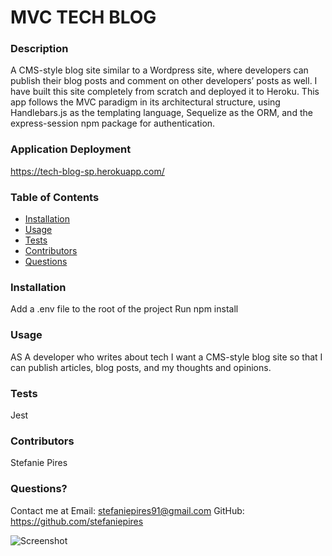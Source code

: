# MVC TECH BLOG
  
    
  ### Description
  A CMS-style blog site similar to a Wordpress site, where developers can publish their blog posts and comment on other developers’ posts as well. I have built this site completely from scratch and deployed it to Heroku. This app follows the MVC paradigm in its architectural structure, using Handlebars.js as the templating language, Sequelize as the ORM, and the express-session npm package for authentication.

### Application Deployment
https://tech-blog-sp.herokuapp.com/
  
  ### Table of Contents 
  - [Installation](#installation)
  - [Usage](#usage)
  - [Tests](#tests)
  - [Contributors](#contributors)
  - [Questions](#questions)

  ### Installation
  Add a .env file to the root of the project
  Run npm install
  
  ### Usage
 AS A developer who writes about tech I want a CMS-style blog site
so that I can publish articles, blog posts, and my thoughts and opinions.
 

  ### Tests
  Jest

  ### Contributors
  Stefanie Pires

  ### Questions?
  Contact me at 
  Email: stefaniepires91@gmail.com
  GitHub: https://github.com/stefaniepires
  
  ![Screenshot]()
